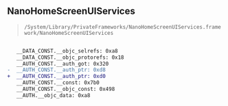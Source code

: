 ## NanoHomeScreenUIServices

> `/System/Library/PrivateFrameworks/NanoHomeScreenUIServices.framework/NanoHomeScreenUIServices`

```diff

   __DATA_CONST.__objc_selrefs: 0xa8
   __DATA_CONST.__objc_protorefs: 0x18
   __AUTH_CONST.__auth_got: 0x320
-  __AUTH_CONST.__auth_ptr: 0xd8
+  __AUTH_CONST.__auth_ptr: 0xd0
   __AUTH_CONST.__const: 0x7b0
   __AUTH_CONST.__objc_const: 0x498
   __AUTH.__objc_data: 0xa8

```
